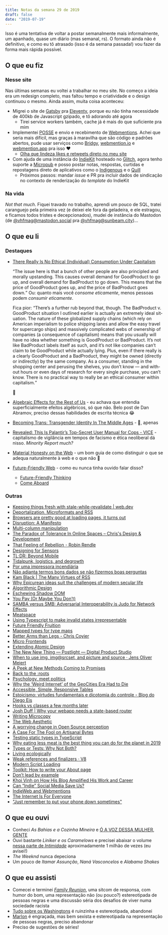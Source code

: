 ```yaml
---
title: Notas da semana 29 de 2019
draft: false
date: "2019-07-19"
---
```


Isso é uma tentativa de voltar a postar semanalmente mais informalmente, um apanhado, quase um diário (mas semanal, rs). O formato ainda não é definitivo, e como eu tô atrasado (isso é da semana passada!) vou fazer da forma mais rápida possível.

## O que eu fiz

### Nesse site

Nas últimas semanas eu voltei a trabalhar no meu site. No começo a ideia era um redesign completo, mas faltou tempo e criatividade e o design continuou o mesmo. Ainda assim, muita coisa aconteceu:

-   Migrei o site de [Gatsby](https://www.gatsbyjs.org/) pra [Eleventy](https://www.11ty.io/), porque eu não tinha necessidade de 400kb de Javascript gzipado, e tô adorando até agora
    -   Tirei service workers também, cache já é mais do que suficiente pra mim
-   Implementei [POSSE](https://indieweb.org/POSSE) e envio e recebimento de [Webmentions](https://indieweb.org/Webmention). Achei que seria mais difícil, mas graças à maravilha que são código e padrões abertos, pude usar serviços como [Bridgy](https://brid.gy), [webmention.io](https://webmetion.io) e [webmention.app](webmention.app) pra isso ❤
    -   [Olha que lindeza likes e retweets direto no meu site](/posts/o-valor-pratico-do-html/#webmentions)
-   Com ajuda de uma instância do [IndieKit](https://paulrobertlloyd.github.io/indiekit/) hosteado no [Glitch](https://glitch.com/), agora tenho suporte a [Micropub](https://indieweb.org/Micropub) e posso postar notas, respostas, curtidas e repostagens direto de aplicativos como o [Indigenous](https://github.com/swentel/indigenous-android/) e o [Quill](https://quill.p3k.io/)
    -   Próximos passos: mandar <i lang='en'>issue</i> e PR pra incluir dados de sindicação no contexto de renderização do <i lang='en'>template</i> do IndieKit

### Na vida

<i lang='en'>Not that much</i>. Fiquei travado no trabalho, aprendi um pouco de SQL, tratei caranguejo pela primeira vez (e deixei ele fora da geladeira, e ele estragou, e ficamos todos tristes e decepcionados), mudei de instância do Mastodon (de [@vhfmag@mastodon.social](https://mastodon.social/@vhfmag) pra [@vhfmag@sunbeam.city](https://sunbeam.city/@vhfmag))...

## O que eu li

<!-- snippet pro Wallabag: $$('ul.row > li').map(x => `- [${x.querySelector('.card-title').textContent.trim()}](${x.querySelector('.original a').attributes.href.value})`).join("\n")` -->

### Destaques

-   [There Really Is No Ethical (Individual) Consumption Under Capitalism](https://c4ss.org/content/52277)

    <q lang='en'>The issue here is that a bunch of other people are also principled and morally upstanding. This causes overall demand for GoodProduct to go up, and overall demand for BadProduct to go down. This means that the price of GoodProduct goes up, and the price of BadProduct goes down.</q> Ou: quanto mais você _consome eticamente_, menos pessoas podem _consumir eticamente_.

    Fica pior: <q lang='en'>There’s a further rub beyond that, though. The BadProduct v. GoodProduct situation I outlined earlier is actually an extremely ideal situation. The nature of these globalized supply chains (which rely on American imperialism to police shipping lanes and allow the easy travel for supercargo ships) and massively complicated webs of ownership of companies (a consequence of capitalism) means that you usually will have no idea whether something is GoodProduct or BadProduct. It’s not like BadProduct labels itself as such, and it’s not like companies can’t claim to be GoodProduct while actually lying. Plus, even if there really is a clearly GoodProduct and a BadProduct, they might be owned (directly or indirectly) by the same company. As a consumer, standing in the shopping center and perusing the shelves, you don’t know — and without hours or even days of research for every single purchase, you can’t know. There is no practical way to really be an ethical consumer within capitalism.</q>

    🤷

-   [Algebraic Effects for the Rest of Us](https://overreacted.io/algebraic-effects-for-the-rest-of-us/) - eu achava que entendia superficialmente efeitos algébricos, só que não. Belo post de Dan Abramov, preciso dessas habilidades de escrita técnica 😂
-   [Becoming Trans: Transgender Identity In The Middle Ages](https://medium.com/the-establishment/becoming-trans-transgender-identity-in-the-middle-ages-223e01b5c0dc) - 🤯, apenas
-   [Revealed: This Is Palantir’s Top-Secret User Manual for Cops - VICE](https://www.vice.com/en_us/article/9kx4z8/revealed-this-is-palantirs-top-secret-user-manual-for-cops) - capitalismo de vigilância em tempos de facismo e ética neoliberal dá nisso. <i lang='en'>Minority Report much?</i>
-   [Material Honesty on the Web](https://alistapart.com/article/material-honesty-on-the-web/) - um bom guia de como distinguir o que se adequa naturalmente à web e o que não 🤷
-   [Future-Friendly Web](http://futurefriendlyweb.com/) - como eu nunca tinha ouvido falar disso?
    -   [Future-Friendly Thinking](http://futurefriendlyweb.com/thinking.html)
    -   [Come Aboard](http://futurefriendlyweb.com/come-aboard.html)

### Outras

-   [Keeping things fresh with stale-while-revalidate | web.dev](https://web.dev/stale-while-revalidate/)
-   [Deportalization, Microformats and RSS](https://artofsystems.blogspot.com/2007/01/deportalization-microformats-and-rss.html)
-   [Browsers are pretty good at loading pages, it turns out](https://carter.sande.duodecima.technology/javascript-page-navigation/)
-   [Disruption: A Manifesto](https://logicmag.io/intelligence/disruption-a-manifesto/)
-   [Multi-column manipulation](https://every-layout.dev/blog/multi-column-manipulation/)
-   [The Paradox of Tolerance In Online Spaces – Chris's Design & Development](https://blogs.gnome.org/christopherdavis/2019/07/21/the-paradox-of-tolerance/)
-   [That Feeling of Rebellion ･ Robin Rendle](https://www.robinrendle.com/notes/that-feeling-of-rebellion.html)
-   [Designing for Sensors](https://www.lukew.com/ff/entry.asp?828)
-   [TL;DR: Beyond Mobile](https://www.lukew.com/ff/entry.asp?1523)
-   [Tidalpunk, logistics, and degrowth](https://solarpunkstation.wordpress.com/2019/07/18/tidalpunk-logistics-and-degrowth/)
-   [Por uma impressora incendiária](https://monstrodosmares.milharal.org/informes/por-uma-impressora-incendiaria/)
-   [Não adianta termos bons dados se não fizermos boas perguntas](https://www.linkedin.com/pulse/não-adianta-termos-bons-dados-se-fizermos-boas-de-souza/)
-   [Kam Black | The Many Virtues of RSS](https://kam.black/posts/2019/the-many-virtues-of-rss/)
-   [Why Epicurean ideas suit the challenges of modern secular life](https://aeon.co/ideas/why-epicurean-ideas-suit-the-challenges-of-modern-secular-life)
-   [Algorithmic Design](https://every-layout.dev/blog/algorithmic-design/)
-   [Eschewing Shadow DOM](https://every-layout.dev/blog/eschewing-shadow-dom/)
-   [You Pay (Or Maybe You Don’t)](https://every-layout.dev/blog/you-pay/)
-   [SAMBA versus SMB: Adversarial Interoperability is Judo for Network Effects](https://www.eff.org/deeplinks/2019/07/samba-versus-smb-adversarial-interoperability-judo-network-effects)
-   [Meatspace](https://logicmag.io/bodies/meatspace/)
-   [Using Typescript to make invalid states irrepresentable](http://www.javiercasas.com/articles/typescript-impossible-states-irrepresentable/)
-   [Future Friendly Fruition](http://bradfrost.com/blog/post/future-friendly-fruition/)
-   [Mapped types for type maps](https://fettblog.eu/typescript-type-maps/)
-   [Better Arms than Legs - Chris Coyier](https://chriscoyier.net/2019/07/17/better-arms-than-legs/)
-   [Micro Frontends](https://css-tricks.com/micro-frontends/)
-   [Extending Atomic Design](http://bradfrost.com/blog/post/extending-atomic-design/)
-   [The New New Thing — Postlight — Digital Product Studio](https://postlight.com/trackchanges/the-new-new-thing)
-   [When to use img, img@srcset, and picture and source · Jens Oliver Meiert](https://meiert.com/en/blog/when-to-srcset/)
-   [A Peek at New Methods Coming to Promises](https://css-tricks.com/a-peek-at-new-methods-coming-to-promises/)
-   [Back to the :roots](http://simurai.com/blog/2015/09/09/back-to-the-roots)
-   [Psychology, meet politics](https://www.opendemocracy.net/en/transformation/psychology-meet-politics/)
-   [Why the ‘Weird Internet’ of the GeoCities Era Had to Die](https://onezero.medium.com/why-the-weird-internet-of-the-geocities-era-had-to-die-383f2870662c?gi=f437cef4c35c)
-   [Accessible, Simple, Responsive Tables](https://css-tricks.com/accessible-simple-responsive-tables/)
-   [Estoicismo: virtudes fundamentais e dicotomia do controle - Blog do Diego Eis](https://diegoeis.com/introducao-estoicismo-virtudes-fundamentais-dicotonomia-controle/)
-   [Hooks vs classes a few months later](https://marvinh.dev/blog/hooks-vs-classes-a-few-months-later/)
-   [Josh Duff | Why your webapp needs a state-based router](https://joshduff.com/2015-06-why-you-need-a-state-router.md)
-   [Writing Microcopy](http://bokardo.com/archives/writing-microcopy/)
-   [The Web Aesthetic](https://alistapart.com/article/the-web-aesthetic/)
-   [A worrying change in Open Source perception](https://christianheilmann.com/2019/07/11/a-worrying-change-in-open-source-perception/)
-   [A Case For The Fool on Artisanal Bytes](http://artisanalbytes.com/a-case-for-the-fool/)
-   [Testing static types in TypeScript](https://2ality.com/2019/07/testing-static-types.html)
-   [Why eating less meat is the best thing you can do for the planet in 2019](https://www.theguardian.com/environment/2018/dec/21/lifestyle-change-eat-less-meat-climate-change)
-   [Types or Tests: Why Not Both?](https://css-tricks.com/types-or-tests-why-not-both/)
-   [Living ecologically](https://colly.com/journal/living-ecologically-1)
-   [Weak references and finalizers · V8](https://v8.dev/features/weak-references)
-   [Modern Script Loading](https://jasonformat.com/modern-script-loading/)
-   [Toolkit: How to write your About page](https://ownyourcontent.wordpress.com/2019/05/07/toolkit-how-to-write-your-about-page/)
-   [Don’t lead by example](https://medium.com/@jamesacowling/dont-lead-by-example-4f86b1174e64)
-   [Khoi Vinh on How His Blog Amplified His Work and Career](https://ownyourcontent.wordpress.com/2019/05/14/khoi-vinh-on-how-his-blog-amplified-his-work-and-career/)
-   [Can “Indie” Social Media Save Us?](https://www.newyorker.com/tech/annals-of-technology/can-indie-social-media-save-us)
-   [IndieWeb and Webmentions](https://css-tricks.com/indieweb-and-webmentions/)
-   [The Internet Is For Everyone](https://medium.com/@sodevious/the-internet-is-for-everyone-fca2a8fc8f92)
-   [\"Just remember to put your phone down sometimes\"](https://ruk.ca/content/just-remember-put-your-phone-down-sometimes)

## O que eu ouvi

-   Conheci _As Bahias e a Cozinha Mineira_ e [Ó A VOZ DESSA MULHER, GENTE](https://www.youtube.com/watch?v=Bxbuqll1F0w)
-   Ouvi bastante _Liniker e os Caramelows_ e precisei abaixar o volume [nessa parte de _Intimidade_](https://youtu.be/V6IV5NTvVv0?t=167) aproximadamente 1 milhão de vezes (eu avisei!)
-   _The Weeknd_ nunca depeciona
-   Um pouco de _Itamar Assunção_, _Naná Vasconcelos_ e _Alabama Shakes_

## O que eu assisti

-   Comecei e terminei [_Family Reunion_](https://www.imdb.com/title/tt9153270/), uma sitcom de responsa, com humor do bom, uma representação não (ou pouco?) estereotipada de pessoas negras e uma discussão séria dos desafios de viver numa sociedade racista
-   [Tudo sobre os Washingtons](https://www.imdb.com/title/tt7661368/) é ruinzinha e estereotipada, abandonei
-   [Marlon](https://www.imdb.com/title/tt5720168/) é engraçada, mas bem sexista e estereotipada na representação de pessoas negras, preciso abandonar
-   Preciso de sugestões de séries!

